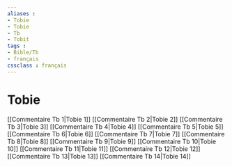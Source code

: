 ```yaml
---
aliases : 
- Tobie
- Tobie
- Tb
- Tobit
tags : 
- Bible/Tb
- français
cssclass : français
---
```


# Tobie

[[Commentaire Tb 1|Tobie 1]]
[[Commentaire Tb 2|Tobie 2]]
[[Commentaire Tb 3|Tobie 3]]
[[Commentaire Tb 4|Tobie 4]]
[[Commentaire Tb 5|Tobie 5]]
[[Commentaire Tb 6|Tobie 6]]
[[Commentaire Tb 7|Tobie 7]]
[[Commentaire Tb 8|Tobie 8]]
[[Commentaire Tb 9|Tobie 9]]
[[Commentaire Tb 10|Tobie 10]]
[[Commentaire Tb 11|Tobie 11]]
[[Commentaire Tb 12|Tobie 12]]
[[Commentaire Tb 13|Tobie 13]]
[[Commentaire Tb 14|Tobie 14]]
